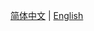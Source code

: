 [简体中文](https://github.com/KKRainbow/EasyTier/README_CN.md) | [English](https://github.com/KKRainbow/EasyTier/README.md)
